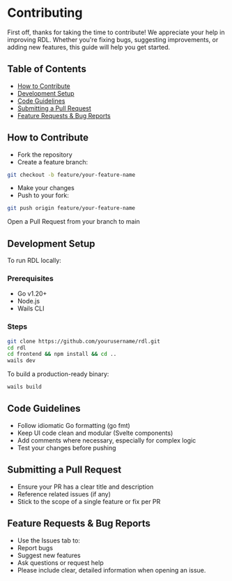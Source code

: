 # Contributing

First off, thanks for taking the time to contribute! We appreciate your help in improving RDL.
Whether you're fixing bugs, suggesting improvements, or adding new features, this guide will help you get started.

## Table of Contents

- [How to Contribute](<CONTRIBUTING#How to Contribute>)
- [Development Setup](<CONTRIBUTING#Development Setup>)
- [Code Guidelines](<CONTRIBUTING#Code Guidelines>)
- [Submitting a Pull Request](<CONTRIBUTING#Submitting a Pull Request>)
- [Feature Requests & Bug Reports](<CONTRIBUTING#Feature Requests & Bug Reports>)

## How to Contribute

- Fork the repository
- Create a feature branch:

```sh
git checkout -b feature/your-feature-name
```

- Make your changes
- Push to your fork:

```sh
git push origin feature/your-feature-name
```

Open a Pull Request from your branch to main

## Development Setup

To run RDL locally:

### Prerequisites

- Go v1.20+
- Node.js
- Wails CLI

### Steps

```sh
git clone https://github.com/yourusername/rdl.git
cd rdl
cd frontend && npm install && cd ..
wails dev
```

To build a production-ready binary:

```sh
wails build
```

## Code Guidelines

- Follow idiomatic Go formatting (go fmt)
- Keep UI code clean and modular (Svelte components)
- Add comments where necessary, especially for complex logic
- Test your changes before pushing

## Submitting a Pull Request

- Ensure your PR has a clear title and description
- Reference related issues (if any)
- Stick to the scope of a single feature or fix per PR

## Feature Requests & Bug Reports

- Use the Issues tab to:
- Report bugs
- Suggest new features
- Ask questions or request help
- Please include clear, detailed information when opening an issue.

